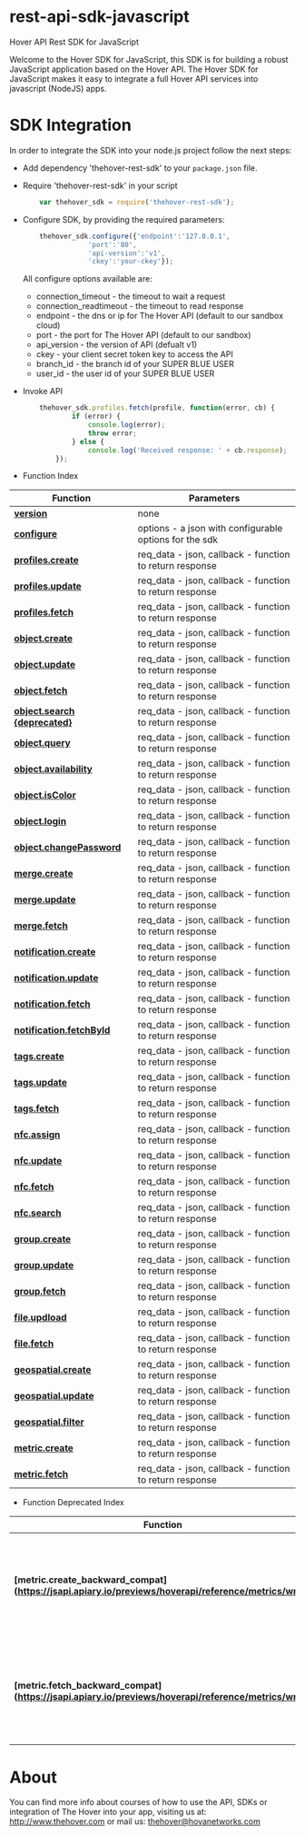 rest-api-sdk-javascript
=================

Hover API Rest SDK for JavaScript

Welcome to the Hover SDK for JavaScript, this SDK is for building a robust JavaScript application based on the Hover API. The Hover SDK for JavaScript makes it easy to integrate a full Hover API services into javascript (NodeJS) apps. 

SDK Integration
===============

In order to integrate the SDK into your node.js project follow the next steps:

* Add dependency 'thehover-rest-sdk' to your `package.json` file.

* Require 'thehover-rest-sdk' in your script

	```javascript
		var thehover_sdk = require('thehover-rest-sdk');
	```
	
* Configure SDK, by providing the required parameters:

	```javascript
		thehover_sdk.configure({'endpoint':'127.0.0.1', 
					'port':'80',
					'api-version':'v1',
					'ckey':'your-ckey'});
	```

	All configure options available are:
	
	* connection_timeout - the timeout to wait a request
	* connection_readtimeout - the timeout to read response
	* endpoint - the dns or ip for The Hover API (default to our sandbox cloud) 
	* port - the port for The Hover API (default to our sandbox)
	* api_version - the version of API (defualt v1)
	* ckey - your client secret token key to access the API 
	* branch_id - the branch id of your SUPER BLUE USER
	* user_id - the user id of your SUPER BLUE USER
	
* Invoke API

	```javascript
		thehover_sdk.profiles.fetch(profile, function(error, cb) {
        	    if (error) {
                 	console.log(error);
                	throw error;
        	    } else {
                	console.log('Received response: ' + cb.response);
        	});
	```
* Function Index

Function | Parameters
-------- | ---------- 
**[version](#version)** | none | returns sdk version
**[configure](#configure)** | options - a json with configurable options for the sdk | configure env for sdk
**[profiles.create](http://docs.hoverapi.apiary.io/#profiles)** | req_data - json, callback - function to return response
**[profiles.update](http://docs.hoverapi.apiary.io/#profiles)** | req_data - json, callback - function to return response
**[profiles.fetch](http://docs.hoverapi.apiary.io/#profiles)** | req_data - json, callback - function to return response
**[object.create](http://docs.hoverapi.apiary.io/#user)** | req_data - json, callback - function to return response
**[object.update](http://docs.hoverapi.apiary.io/#user)** | req_data - json, callback - function to return response
**[object.fetch](http://docs.hoverapi.apiary.io/#user)** | req_data - json, callback - function to return response
**[object.search {deprecated}](http://docs.hoverapi.apiary.io/#search)** | req_data - json, callback - function to return response
**[object.query](http://docs.hoverapi.apiary.io/#usersearchthql)** | req_data - json, callback - function to return response
**[object.availability](http://docs.hoverapi.apiary.io/#useravailability)** | req_data - json, callback - function to return response
**[object.isColor](http://docs.hoverapi.apiary.io/#usercolor)** | req_data - json, callback - function to return response
**[object.login](http://docs.hoverapi.apiary.io/#userlogin)** | req_data - json, callback - function to return response
**[object.changePassword](http://docs.hoverapi.apiary.io/#userloginchangepassword)** | req_data - json, callback - function to return response
**[merge.create](http://docs.hoverapi.apiary.io/#usermerge)** | req_data - json, callback - function to return response
**[merge.update](http://docs.hoverapi.apiary.io/#usermerge)** | req_data - json, callback - function to return response
**[merge.fetch](http://docs.hoverapi.apiary.io/#usermerge)** | req_data - json, callback - function to return response
**[notification.create](http://docs.hoverapi.apiary.io/#usernotifications)** | req_data - json, callback - function to return response
**[notification.update](http://docs.hoverapi.apiary.io/#usernotifications)** | req_data - json, callback - function to return response
**[notification.fetch](http://docs.hoverapi.apiary.io/#usernotifications)** | req_data - json, callback - function to return response
**[notification.fetchById](http://docs.hoverapi.apiary.io/#usernotifications)** | req_data - json, callback - function to return response
**[tags.create](http://docs.hoverapi.apiary.io/#usertags)** | req_data - json, callback - function to return response
**[tags.update](http://docs.hoverapi.apiary.io/#usertags)** | req_data - json, callback - function to return response
**[tags.fetch](http://docs.hoverapi.apiary.io/#usertags)** | req_data - json, callback - function to return response
**[nfc.assign](http://docs.hoverapi.apiary.io/#usernfccard)** | req_data - json, callback - function to return response
**[nfc.update](http://docs.hoverapi.apiary.io/#usernfccard)** | req_data - json, callback - function to return response
**[nfc.fetch](http://docs.hoverapi.apiary.io/#usernfccard)** | req_data - json, callback - function to return response
**[nfc.search](http://docs.hoverapi.apiary.io/#searchnfc)** | req_data - json, callback - function to return response
**[group.create](http://docs.hoverapi.apiary.io/#groups)** | req_data - json, callback - function to return response
**[group.update](http://docs.hoverapi.apiary.io/#groups)** | req_data - json, callback - function to return response
**[group.fetch](http://docs.hoverapi.apiary.io/#groups)** | req_data - json, callback - function to return response
**[file.updload](http://docs.hoverapi.apiary.io/#userfile)** | req_data - json, callback - function to return response
**[file.fetch](http://docs.hoverapi.apiary.io/#userfile)** | req_data - json, callback - function to return response
**[geospatial.create](http://docs.hoverapi.apiary.io/#reference/geospatial)** | req_data - json, callback - function to return response
**[geospatial.update](http://docs.hoverapi.apiary.io/#reference/geospatial)** | req_data - json, callback - function to return response
**[geospatial.filter](http://docs.hoverapi.apiary.io/#reference/geospatial)** | req_data - json, callback - function to return response
**[metric.create](http://docs.hoverapi.apiary.io/#useraction)** | req_data - json, callback - function to return response
**[metric.fetch](http://docs.hoverapi.apiary.io/#useraction)** | req_data - json, callback - function to return response

* Function Deprecated Index

Function | Parameters
-------- | ----------
**[metric.create_backward_compat] (https://jsapi.apiary.io/previews/hoverapi/reference/metrics/write)** | req_data - json, callback - function to return response, it uses a deprecated /user/action
**[metric.fetch_backward_compat] (https://jsapi.apiary.io/previews/hoverapi/reference/metrics/write)** | req_data - json, callback - function to return response, it uses a deprecated /user/action

About
=====

You can find more info about courses of how to use the API, SDKs or integration of The Hover into your app,
visiting us at: http://www.thehover.com or mail us: thehover@hovanetworks.com
